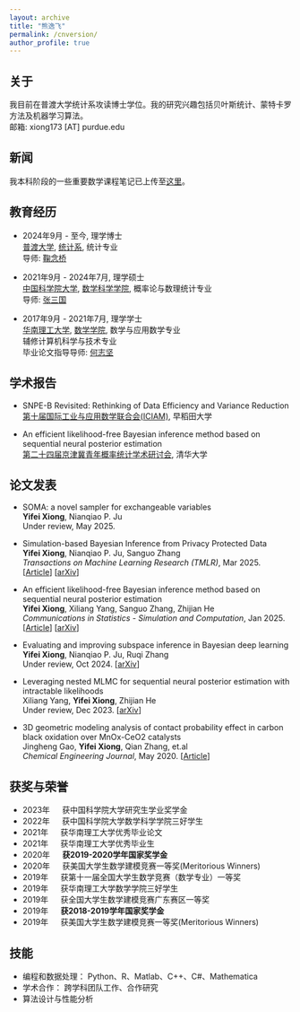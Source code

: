 ```yaml
---
layout: archive
title: "熊逸飞"
permalink: /cnversion/
author_profile: true
---
```


## 关于
我目前在普渡大学统计系攻读博士学位。我的研究兴趣包括贝叶斯统计、蒙特卡罗方法及机器学习算法。  
邮箱: xiong173 [AT] purdue.edu

## 新闻
我本科阶段的一些重要数学课程笔记已上传至[这里](https://bookdown.org/yifei/book/)。

## 教育经历
- 2024年9月 - 至今, 理学博士  
[普渡大学](https://www.purdue.edu/), [统计系](https://www.stat.purdue.edu/), 统计专业  
导师: [鞠念桥](https://nianqiaoju.github.io/)

- 2021年9月 - 2024年7月, 理学硕士  
[中国科学院大学](https://math.ucas.ac.cn/), [数学科学学院](https://www.ucas.ac.cn/), 概率论与数理统计专业  
导师: [张三国](http://people.ucas.ac.cn/~sgzhang)

- 2017年9月 - 2021年7月, 理学学士  
[华南理工大学](https://www.scut.edu.cn/new/), [数学学院](http://www2.scut.edu.cn/math/), 数学与应用数学专业  
辅修计算机科学与技术专业  
毕业论文指导导师: [何志坚](https://hezhijian.com.cn/)

## 学术报告

- SNPE-B Revisited: Rethinking of Data Efficiency and Variance Reduction  
[第十届国际工业与应用数学联合会(ICIAM)](https://iciam2023.org/registered_data?id=00652#04320), 早稻田大学  


- An efficient likelihood-free Bayesian inference method based on sequential neural posterior estimation  
[第二十四届京津冀青年概率统计学术研讨会](https://mp.weixin.qq.com/s/LPwgNA87waDtVY_j1_9McA), 清华大学  

## 论文发表

- SOMA: a novel sampler for exchangeable variables  
**Yifei Xiong**, Nianqiao P. Ju  
Under review, May 2025.

- Simulation-based Bayesian Inference from Privacy Protected Data  
**Yifei Xiong**, Nianqiao P. Ju, Sanguo Zhang  
*Transactions on Machine Learning Research (TMLR)*, Mar 2025. [[Article](https://openreview.net/pdf?id=SB7JzhDG45)] [[arXiv](https://arxiv.org/abs/2310.12781)]

- An efficient likelihood-free Bayesian inference method based on sequential neural posterior estimation  
**Yifei Xiong**, Xiliang Yang, Sanguo Zhang, Zhijian He  
*Communications in Statistics - Simulation and Computation*, Jan 2025. [[Article](https://doi.org/10.1080/03610918.2025.2456576)] [[arXiv](https://arxiv.org/abs/2311.12530)]

- Evaluating and improving subspace inference in Bayesian deep learning  
**Yifei Xiong**, Nianqiao P. Ju, Ruqi Zhang  
Under review, Oct 2024. [[arXiv](https://yifei-xiong.github.io//404/)]

- Leveraging nested MLMC for sequential neural posterior estimation with intractable likelihoods  
Xiliang Yang, **Yifei Xiong**, Zhijian He  
Under review, Dec 2023. [[arXiv](https://arxiv.org/abs/2401.16776)]

- 3D geometric modeling analysis of contact probability effect in carbon black oxidation over MnOx-CeO2 catalysts  
Jingheng Gao, **Yifei Xiong**, Qian Zhang, et.al  
*Chemical Engineering Journal*, May 2020. [[Article](https://doi.org/10.1016/j.cej.2020.125448)]

## 获奖与荣誉
- 2023年 &emsp; 获中国科学院大学研究生学业奖学金
- 2022年 &emsp; 获中国科学院大学数学科学学院三好学生
- 2021年 &emsp; 获华南理工大学优秀毕业论文
- 2021年 &emsp; 获华南理工大学优秀毕业生
- 2020年 &emsp; **获2019-2020学年国家奖学金**
- 2020年 &emsp; 获美国大学生数学建模竞赛一等奖(Meritorious Winners)
- 2019年 &emsp; 获第十一届全国大学生数学竞赛（数学专业）一等奖
- 2019年 &emsp; 获华南理工大学数学学院三好学生
- 2019年 &emsp; 获全国大学生数学建模竞赛广东赛区一等奖
- 2019年 &emsp; **获2018-2019学年国家奖学金**
- 2019年 &emsp; 获美国大学生数学建模竞赛一等奖(Meritorious Winners)

## 技能
- 编程和数据处理： Python、R、Matlab、C++、C#、Mathematica  
- 学术合作： 跨学科团队工作、合作研究
- 算法设计与性能分析

